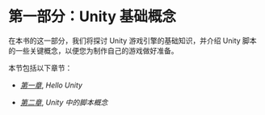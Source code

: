 # 第一部分：Unity 基础概念

在本书的这一部分，我们将探讨 Unity 游戏引擎的基础知识，并介绍 Unity 脚本的一些关键概念，以便您为制作自己的游戏做好准备。

本节包括以下章节：

+   [*第一章*](B17146_01_Final_ASB_ePub.xhtml#_idTextAnchor010), *Hello Unity*

+   [*第二章*](B17146_02_Final_ASB_ePub.xhtml#_idTextAnchor025), *Unity 中的脚本概念*
